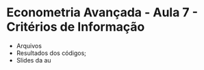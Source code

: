 # Econometria Avançada - Aula 7 - Critérios de Informação
* Arquivos 
* Resultados dos códigos;
* Slides da au
